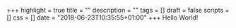 +++
highlight = true
title = ""
description = ""
tags = []
draft = false
scripts = []
css = []
date = "2018-06-23T10:35:55+01:00"
+++
Hello World!
